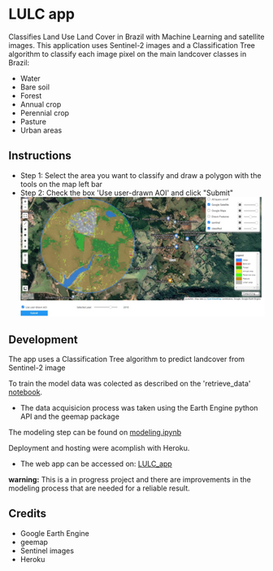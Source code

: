 # LULC app

Classifies Land Use Land Cover in Brazil with Machine Learning and satellite images.
This application uses Sentinel-2 images and a Classification Tree algorithm to classify each image pixel on the main landcover classes in Brazil: 
- Water
- Bare soil
- Forest
- Annual crop
- Perennial crop
- Pasture
- Urban areas

## Instructions
- Step 1: Select the area you want to classify and draw a polygon with the tools on the map left bar
- Step 2: Check the box 'Use user-drawn AOI' and click "Submit" 
![app screenshot](./images/Screenshot_1.jpg)


## Development

The app uses a Classification Tree algorithm to predict landcover from Sentinel-2 image

To train the model data was colected as described on the 'retrieve_data' [notebook](https://github.com/LPontes/LULC_app/blob/master/notebooks/data_retrieve.ipynb).
- The data acquisicion process was taken using the Earth Engine python API and the geemap package

The modeling step can be found on [modeling.ipynb](https://github.com/LPontes/LULC_app/blob/master/notebooks/modeling.ipynb)

Deployment and hosting were acomplish with Heroku.
- The web app can be accessed on: [LULC_app](https://predict-land-cover-br.herokuapp.com/)



**warning:** This is a in progress project and there are improvements in the modeling process that are needed for a reliable result.

## Credits
- Google Earth Engine
- geemap
- Sentinel images
- Heroku



